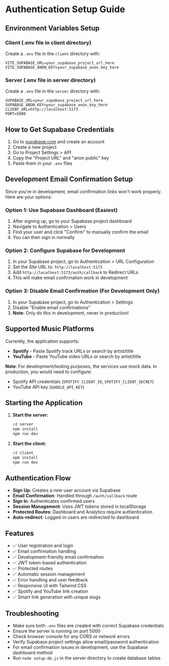 # Authentication Setup Guide

## Environment Variables Setup

### Client (.env file in client directory)
Create a `.env` file in the `client` directory with:

```env
VITE_SUPABASE_URL=your_supabase_project_url_here
VITE_SUPABASE_ANON_KEY=your_supabase_anon_key_here
```

### Server (.env file in server directory)
Create a `.env` file in the `server` directory with:

```env
SUPABASE_URL=your_supabase_project_url_here
SUPABASE_ANON_KEY=your_supabase_anon_key_here
CLIENT_URL=http://localhost:5173
PORT=5000
```

## How to Get Supabase Credentials

1. Go to [supabase.com](https://supabase.com) and create an account
2. Create a new project
3. Go to Project Settings > API
4. Copy the "Project URL" and "anon public" key
5. Paste them in your `.env` files

## Development Email Confirmation Setup

Since you're in development, email confirmation links won't work properly. Here are your options:

### Option 1: Use Supabase Dashboard (Easiest)
1. After signing up, go to your Supabase project dashboard
2. Navigate to Authentication > Users
3. Find your user and click "Confirm" to manually confirm the email
4. You can then sign in normally

### Option 2: Configure Supabase for Development
1. In your Supabase project, go to Authentication > URL Configuration
2. Set the Site URL to: `http://localhost:5173`
3. Add `http://localhost:5173/auth/callback` to Redirect URLs
4. This will make email confirmation work in development

### Option 3: Disable Email Confirmation (For Development Only)
1. In your Supabase project, go to Authentication > Settings
2. Disable "Enable email confirmations"
3. **Note**: Only do this in development, never in production!

## Supported Music Platforms

Currently, the application supports:
- **Spotify** - Paste Spotify track URLs or search by artist/title
- **YouTube** - Paste YouTube video URLs or search by artist/title

**Note**: For development/testing purposes, the services use mock data. In production, you would need to configure:
- Spotify API credentials (`SPOTIFY_CLIENT_ID`, `SPOTIFY_CLIENT_SECRET`)
- YouTube API key (`GOOGLE_API_KEY`)

## Starting the Application

1. **Start the server:**
   ```bash
   cd server
   npm install
   npm run dev
   ```

2. **Start the client:**
   ```bash
   cd client
   npm install
   npm run dev
   ```

## Authentication Flow

- **Sign Up**: Creates a new user account via Supabase
- **Email Confirmation**: Handled through `/auth/callback` route
- **Sign In**: Authenticates confirmed users
- **Session Management**: Uses JWT tokens stored in localStorage
- **Protected Routes**: Dashboard and Analytics require authentication
- **Auto-redirect**: Logged-in users are redirected to dashboard

## Features

- ✅ User registration and login
- ✅ Email confirmation handling
- ✅ Development-friendly email confirmation
- ✅ JWT token-based authentication
- ✅ Protected routes
- ✅ Automatic session management
- ✅ Error handling and user feedback
- ✅ Responsive UI with Tailwind CSS
- ✅ Spotify and YouTube link creation
- ✅ Smart link generation with unique slugs

## Troubleshooting

- Make sure both `.env` files are created with correct Supabase credentials
- Ensure the server is running on port 5000
- Check browser console for any CORS or network errors
- Verify Supabase project settings allow email/password authentication
- For email confirmation issues in development, use the Supabase dashboard method
- Run `node setup-db.js` in the server directory to create database tables
